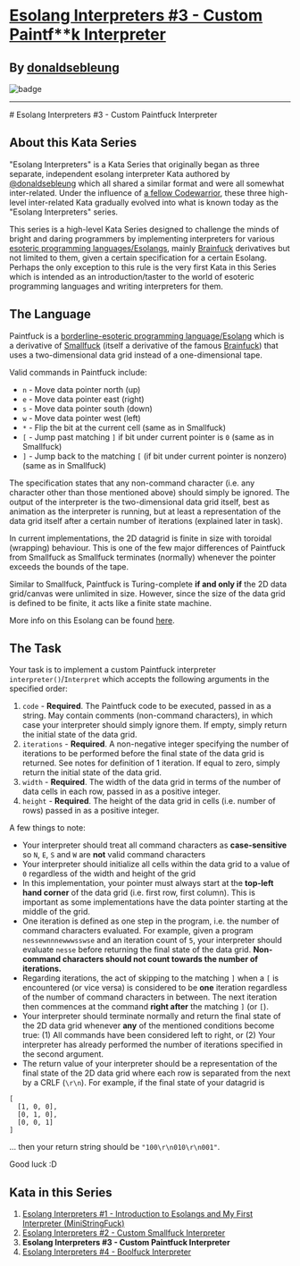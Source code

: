 # [Esolang Interpreters #3 - Custom Paintf**k Interpreter](https://www.codewars.com/kata/5868a68ba44cfc763e00008d)
## By [donaldsebleung](https://www.codewars.com/users/donaldsebleung)
![badge](https://www.codewars.com/users/csantosr/badges/small)
<hr/>
# Esolang Interpreters #3 - Custom Paintfuck Interpreter

## About this Kata Series

"Esolang Interpreters" is a Kata Series that originally began as three separate, independent esolang interpreter Kata authored by [@donaldsebleung](http://codewars.com/users/donaldsebleung) which all shared a similar format and were all somewhat inter-related.  Under the influence of [a fellow Codewarrior](https://www.codewars.com/users/nickkwest), these three high-level inter-related Kata gradually evolved into what is known today as the "Esolang Interpreters" series.

This series is a high-level Kata Series designed to challenge the minds of bright and daring programmers by implementing interpreters for various [esoteric programming languages/Esolangs](http://esolangs.org), mainly [Brainfuck](http://esolangs.org/wiki/Brainfuck) derivatives but not limited to them, given a certain specification for a certain Esolang.  Perhaps the only exception to this rule is the very first Kata in this Series which is intended as an introduction/taster to the world of esoteric programming languages and writing interpreters for them.

## The Language

Paintfuck is a [borderline-esoteric programming language/Esolang](http://esolangs.org) which is a derivative of [Smallfuck](http://esolangs.org/wiki/Smallfuck) (itself a derivative of the famous [Brainfuck](http://esolangs.org/wiki/Brainfuck)) that uses a two-dimensional data grid instead of a one-dimensional tape.

Valid commands in Paintfuck include:

- `n` - Move data pointer north (up)
- `e` - Move data pointer east (right)
- `s` - Move data pointer south (down)
- `w` - Move data pointer west (left)
- `*` - Flip the bit at the current cell (same as in Smallfuck)
- `[` - Jump past matching `]` if bit under current pointer is `0` (same as in Smallfuck)
- `]` - Jump back to the matching `[` (if bit under current pointer is nonzero) (same as in Smallfuck)

The specification states that any non-command character (i.e. any character other than those mentioned above) should simply be ignored.  The output of the interpreter is the two-dimensional data grid itself, best as animation as the interpreter is running, but at least a representation of the data grid itself after a certain number of iterations (explained later in task).

In current implementations, the 2D datagrid is finite in size with toroidal (wrapping) behaviour.  This is one of the few major differences of Paintfuck from Smallfuck as Smallfuck terminates (normally) whenever the pointer exceeds the bounds of the tape.

Similar to Smallfuck, Paintfuck is Turing-complete **if and only if** the 2D data grid/canvas were unlimited in size.  However, since the size of the data grid is defined to be finite, it acts like a finite state machine.

More info on this Esolang can be found [here](http://esolangs.org/wiki/Paintfuck).

## The Task

Your task is to implement a custom Paintfuck interpreter `interpreter()`/`Interpret` which accepts the following arguments in the specified order:

1. `code` - **Required**.  The Paintfuck code to be executed, passed in as a string.  May contain comments (non-command characters), in which case your interpreter should simply ignore them.  If empty, simply return the initial state of the data grid.
2. `iterations` - **Required**.  A non-negative integer specifying the number of iterations to be performed before the final state of the data grid is returned.  See notes for definition of 1 iteration.  If equal to zero, simply return the initial state of the data grid.
3. `width` - **Required**.  The width of the data grid in terms of the number of data cells in each row, passed in as a positive integer.
4. `height` - **Required**.  The height of the data grid in cells (i.e. number of rows) passed in as a positive integer.

A few things to note:

- Your interpreter should treat all command characters as **case-sensitive** so `N`, `E`, `S` and `W` are **not** valid command characters
- Your interpreter should initialize all cells within the data grid to a value of `0` regardless of the width and height of the grid
- In this implementation, your pointer must always start at the **top-left hand corner** of the data grid (i.e. first row, first column).  This is important as some implementations have the data pointer starting at the middle of the grid.
- One iteration is defined as one step in the program, i.e. the number of command characters evaluated.  For example, given a program `nessewnnnewwwsswse` and an iteration count of `5`, your interpreter should evaluate `nesse` before returning the final state of the data grid.  **Non-command characters should not count towards the number of iterations.**
- Regarding iterations, the act of skipping to the matching `]` when a `[` is encountered (or vice versa) is considered to be **one** iteration regardless of the number of command characters in between.  The next iteration then commences at the command **right after** the matching `]` (or `[`).
- Your interpreter should terminate normally and return the final state of the 2D data grid whenever **any** of the mentioned conditions become true: (1) All commands have been considered left to right, or (2) Your interpreter has already performed the number of iterations specified in the second argument.
- The return value of your interpreter should be a representation of the final state of the 2D data grid where each row is separated from the next by a CRLF (`\r\n`).  For example, if the final state of your datagrid is

```
[
  [1, 0, 0],
  [0, 1, 0],
  [0, 0, 1]
]
```

... then your return string should be `"100\r\n010\r\n001"`.

Good luck :D

## Kata in this Series

1. [Esolang Interpreters #1 - Introduction to Esolangs and My First Interpreter (MiniStringFuck)](https://www.codewars.com/kata/esolang-interpreters-number-1-introduction-to-esolangs-and-my-first-interpreter-ministringfuck)
2. [Esolang Interpreters #2 - Custom Smallfuck Interpreter](http://codewars.com/kata/esolang-interpreters-number-2-custom-smallfuck-interpreter)
3. **Esolang Interpreters #3 - Custom Paintfuck Interpreter**
4. [Esolang Interpreters #4 - Boolfuck Interpreter](http://codewars.com/kata/esolang-interpreters-number-4-boolfuck-interpreter)